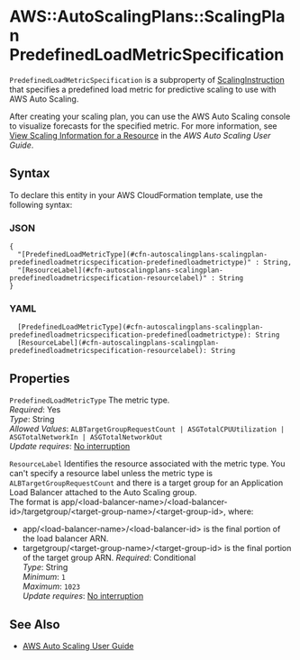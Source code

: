 # AWS::AutoScalingPlans::ScalingPlan PredefinedLoadMetricSpecification<a name="aws-properties-autoscalingplans-scalingplan-predefinedloadmetricspecification"></a>

 `PredefinedLoadMetricSpecification` is a subproperty of [ScalingInstruction](https://docs.aws.amazon.com/AWSCloudFormation/latest/UserGuide/aws-properties-autoscalingplans-scalingplan-scalinginstruction.html) that specifies a predefined load metric for predictive scaling to use with AWS Auto Scaling\.

After creating your scaling plan, you can use the AWS Auto Scaling console to visualize forecasts for the specified metric\. For more information, see [View Scaling Information for a Resource](https://docs.aws.amazon.com/autoscaling/plans/userguide/gs-create-scaling-plan.html#gs-view-resource) in the *AWS Auto Scaling User Guide*\.

## Syntax<a name="aws-properties-autoscalingplans-scalingplan-predefinedloadmetricspecification-syntax"></a>

To declare this entity in your AWS CloudFormation template, use the following syntax:

### JSON<a name="aws-properties-autoscalingplans-scalingplan-predefinedloadmetricspecification-syntax.json"></a>

```
{
  "[PredefinedLoadMetricType](#cfn-autoscalingplans-scalingplan-predefinedloadmetricspecification-predefinedloadmetrictype)" : String,
  "[ResourceLabel](#cfn-autoscalingplans-scalingplan-predefinedloadmetricspecification-resourcelabel)" : String
}
```

### YAML<a name="aws-properties-autoscalingplans-scalingplan-predefinedloadmetricspecification-syntax.yaml"></a>

```
  [PredefinedLoadMetricType](#cfn-autoscalingplans-scalingplan-predefinedloadmetricspecification-predefinedloadmetrictype): String
  [ResourceLabel](#cfn-autoscalingplans-scalingplan-predefinedloadmetricspecification-resourcelabel): String
```

## Properties<a name="aws-properties-autoscalingplans-scalingplan-predefinedloadmetricspecification-properties"></a>

`PredefinedLoadMetricType`  <a name="cfn-autoscalingplans-scalingplan-predefinedloadmetricspecification-predefinedloadmetrictype"></a>
The metric type\.  
*Required*: Yes  
*Type*: String  
*Allowed Values*: `ALBTargetGroupRequestCount | ASGTotalCPUUtilization | ASGTotalNetworkIn | ASGTotalNetworkOut`  
*Update requires*: [No interruption](https://docs.aws.amazon.com/AWSCloudFormation/latest/UserGuide/using-cfn-updating-stacks-update-behaviors.html#update-no-interrupt)

`ResourceLabel`  <a name="cfn-autoscalingplans-scalingplan-predefinedloadmetricspecification-resourcelabel"></a>
Identifies the resource associated with the metric type\. You can't specify a resource label unless the metric type is `ALBTargetGroupRequestCount` and there is a target group for an Application Load Balancer attached to the Auto Scaling group\.  
The format is app/<load\-balancer\-name>/<load\-balancer\-id>/targetgroup/<target\-group\-name>/<target\-group\-id>, where:  
+ app/<load\-balancer\-name>/<load\-balancer\-id> is the final portion of the load balancer ARN\.
+ targetgroup/<target\-group\-name>/<target\-group\-id> is the final portion of the target group ARN\.
*Required*: Conditional  
*Type*: String  
*Minimum*: `1`  
*Maximum*: `1023`  
*Update requires*: [No interruption](https://docs.aws.amazon.com/AWSCloudFormation/latest/UserGuide/using-cfn-updating-stacks-update-behaviors.html#update-no-interrupt)

## See Also<a name="aws-properties-autoscalingplans-scalingplan-predefinedloadmetricspecification--seealso"></a>
+ [AWS Auto Scaling User Guide](https://docs.aws.amazon.com/autoscaling/plans/userguide/what-is-aws-auto-scaling.html)